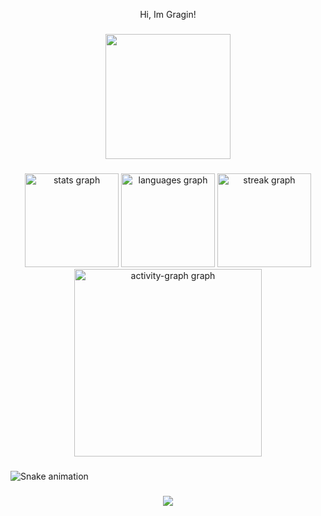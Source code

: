 <p align="center">Hi, Im Gragin!</p>

###

<div align="center">
  <img height="200" src="https://avatars.githubusercontent.com/u/113940755?v=4"  />
</div>

###

<div align="center">
  <img src="https://github-readme-stats.vercel.app/api?username=GrayStuido&hide_title=false&hide_rank=false&show_icons=true&include_all_commits=true&count_private=true&disable_animations=false&theme=dracula&locale=en&hide_border=false&order=1" height="150" alt="stats graph"  />
  <img src="https://github-readme-stats.vercel.app/api/top-langs?username=GrayStuido&locale=en&hide_title=false&layout=compact&card_width=320&langs_count=5&theme=dracula&hide_border=false&order=2" height="150" alt="languages graph"  />
  <img src="https://streak-stats.demolab.com?user=GrayStuido&locale=en&mode=daily&theme=dracula&hide_border=false&border_radius=5&order=3" height="150" alt="streak graph"  />
  <img src="https://github-readme-activity-graph.vercel.app/graph?username=GrayStuido&radius=16&theme=react&area=true&order=5" height="300" alt="activity-graph graph"  />
</div>

###

<img src="https://raw.githubusercontent.com/GrayStuido/GrayStuido/output/snake.svg" alt="Snake animation" />

###

<div align="center">
  <img src="https://profile-counter.glitch.me/GrayStuido/count.svg?"  />
</div>

###
